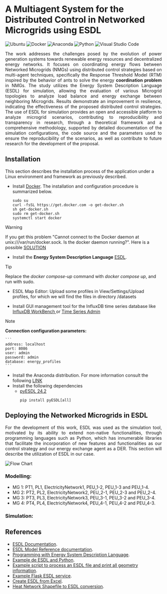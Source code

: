 # A Multiagent System for the Distributed Control in Networked Microgrids using ESDL

![Ubuntu](https://img.shields.io/badge/Ubuntu-22.04.4.LTS-E95420.svg)
![Docker](https://img.shields.io/badge/Docker-26.1.0-1D63ED.svg)
![Anaconda](https://img.shields.io/badge/Anaconda3-2024.02.1-43B049.svg)
![Python](https://img.shields.io/badge/Python-3.11.7-FFE469.svg)
![Visual Studio Code](https://img.shields.io/badge/Visual_Studio_Code-1.88.1-22A4F1.svg)

<p align="justify"> The work addresses the challenges posed by the evolution of power generation systems towards renewable energy resources and decentralized energy networks. It focuses on coordinating energy flows between Networked Microgrids (NMGs) using distributed control strategies based on multi-agent techniques, specifically the Response Threshold Model (RTM) inspired by the behavior of ants to solve the energy <b>coordination problem</b> in NMGs. The study utilizes the Energy System Description Language (ESDL) for simulation, allowing the evaluation of various Microgrid topologies to analyze load balance and energy exchange between neighboring Microgrids. Results demonstrate an improvement in resilience, indicating the effectiveness of the proposed distributed control strategies. The use of ESDL for simulation provides an open and accessible platform to analyze microgrid scenarios, contributing to reproducibility and transparency in research, through a theoretical framework and a comprehensive methodology, supported by detailed documentation of the simulation configurations, the code source and the parameters used to ensure the reproducibility of the scenarios, as well as contribute to future research for the development of the proposal. </p>

## Installation

This section describes the installation process of the application under a Linux environment and framework as previously described.

* Install [Docker](https://docs.docker.com/engine/install/ubuntu/). The installation and configuration procedure is summarized below.

    ```
    sudo su
    curl -fsSL https://get.docker.com -o get-docker.sh
    sh get-docker.sh
    sudo rm get-docker.sh
    systemctl start docker
    ```

> [!WARNING]
> If you get this problem "Cannot connect to the Docker daemon at unix:///var/run/docker.sock. Is the docker daemon running?". Here is a possible [SOLUTION](https://stackoverflow.com/questions/44678725/cannot-connect-to-the-docker-daemon-at-unix-var-run-docker-sock-is-the-docker)

* Install the **Energy System Description Language** [ESDL](https://github.com/ESDLMapEditorESSIM/docker-toolsuite).

> [!TIP]
> Replace the *docker compose-up* command with *docker compose up*, and run with sudo.

* ESDL Map Editor: Upload some profiles in View/Settings/Upload profiles, for which we will find the files in directory /datasets

* Install GUI management tool for the InfluxDB time series database like [InfluxDB WorkBench
](https://github.com/JorgeMaker/InfluxDBWorkBench) or [Time Series Admin](https://timeseriesadmin.github.io/)

> [!NOTE]
> **Connection configuration parameters:**

    ```
    address: localhost
    port: 8086
    user: admin
    password: admin
    database: energy_profiles
    ```

* Install the Anaconda distribution. For more information consult the following [LINK](https://www.liberiangeek.net/2024/01/install-anaconda-ubuntu-tutorial-for-beginners/)
* Install the following dependencies
  - [pyESDL 24.2](https://pypi.org/project/pyESDL/)
    ```
    pip install pyESDL[all]
    ```

## Deploying the Networked Microgrids in ESDL

<p align="justify"> For the development of this work, ESDL was used as the simulation tool, motivated by its ability to extend non-native functionalities, through programming languages such as Python, which has innumerable libraries that facilitate the incorporation of new features and functionalities as our control strategy and our energy exchange agent as a DER. This section will describe the utilization of ESDL in our case. </p>

![Flow Chart](https://github.com/garciamsu/emergent_control_nmg/assets/38272114/13e2e368-f6d9-4f40-b56c-644687fdf5a6)

### Modelling:

[^1]: The components of an NMG are disaggregated into MGs made up of multiple DERs and interconnected through the exchange agent.
[^2]: The variables of interest of each MG were extracted, such as PT,i PL,i, etc.
[^3]: The variables of each MG are loaded into the ESDL database (influxDB).
[^4]: It was assumed that the exchange fluid between the MGs was energy.
[^5]: Using the MapEditor of ESDL is defined a “.esdl” file with the information that describes the MGs, the relationships between them, and the directions to the databases with the variables of each one.
[^6]: The Map Editor of ESDL can define the regions of each MG, called MG1, MG2, etc.
[^7]: The MapEditor of ESDL allows defining the components of each MG and the NMGs using generic producers , generic consumers ,  energy networks , and electricity connections .
[^8]: Each component is named according to its role and associated to a given MG. 
[^9]: The relationships among MGs are defined using PEUs (PEU_1-2 defines an energy exchange agent between the connection from MG1 to MG2). 
[^10]: An example of NMG is:
  - MG 1: PT1, PL1, ElectricityNetwork1, PEU_1-2, PEU_1-3 and PEU_1-4.
  - MG 2: PT2, PL2, ElectricityNetwork2, PEU_2-1, PEU_2-3 and PEU_2-4.
  - MG 3: PT3, PL3, ElectricityNetwork3, PEU_3-1, PEU_3-2 and PEU_3-4.
  - MG 4: PT4, PL4, ElectricityNetwork4, PEU_4-1, PEU_4-2 and PEU_4-3.
[^10]: The NMG can be graphed. Different .esdl files were created for each case study.

### Simulation:

[^11]: The ESDL MapEditor was used to model the NMG, and the .esdl file generated is the input for our Python application, where the control logic is executed.
[^12]: The Python program is executed using the data recorded in the ESDL database (influxDB) of the modelled components.
[^13]: The dynamic behaviour of the components of the NMG are analysed using their data in order to generate the control actions for the distributed coordination of the MGs community.

## References

* [ESDL Documentation](https://energytransition.gitbook.io/esdl).
* [ESDL Model Reference documentation](https://energytransition.github.io/).
* [Programming with Energy System Description Language](https://github.com/EnergyTransition/ESDL-PyEcore-Tutorial/blob/master/ESDLTutorials.ipynb).
* [Example de ESDL and Python](https://github.com/redekok/startanalyse-esdl/tree/master).
* [Example script to process an ESDL file and print all geometry information](https://github.com/EnergyTransition/ESDL-Geometry-Information).
* [Example Flask ESDL service](https://github.com/EnergyTransition/Flask-ESDL-service).
* [Create ESDL from Excel](https://github.com/EnergyTransition/excel-2-esdl).
* [Heat Network Shapefile to ESDL conversion](https://github.com/EnergyTransition/shapefile-2-esdl).